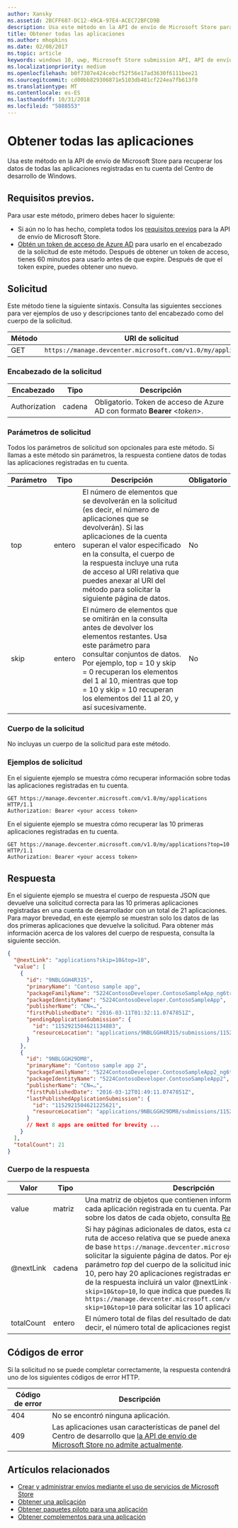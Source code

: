 ```yaml
---
author: Xansky
ms.assetid: 2BCFF687-DC12-49CA-97E4-ACEC72BFCD9B
description: Usa este método en la API de envío de Microsoft Store para recuperar información sobre todas las aplicaciones registradas en tu cuenta del Centro de desarrollo de Windows.
title: Obtener todas las aplicaciones
ms.author: mhopkins
ms.date: 02/08/2017
ms.topic: article
keywords: windows 10, uwp, Microsoft Store submission API, API de envío de Microsoft Store, apps, aplicaciones
ms.localizationpriority: medium
ms.openlocfilehash: b0f7307e424cebcf52f56e17ad3630f6111bee21
ms.sourcegitcommit: cd00bb829306871e5103db481cf224ea7fb613f0
ms.translationtype: MT
ms.contentlocale: es-ES
ms.lasthandoff: 10/31/2018
ms.locfileid: "5888553"
---
```

# <a name="get-all-apps"></a>Obtener todas las aplicaciones


Usa este método en la API de envío de Microsoft Store para recuperar los datos de todas las aplicaciones registradas en tu cuenta del Centro de desarrollo de Windows.

## <a name="prerequisites"></a>Requisitos previos.

Para usar este método, primero debes hacer lo siguiente:

* Si aún no lo has hecho, completa todos los [requisitos previos](create-and-manage-submissions-using-windows-store-services.md#prerequisites) para la API de envío de Microsoft Store.
* [Obtén un token de acceso de Azure AD](create-and-manage-submissions-using-windows-store-services.md#obtain-an-azure-ad-access-token) para usarlo en el encabezado de la solicitud de este método. Después de obtener un token de acceso, tienes 60 minutos para usarlo antes de que expire. Después de que el token expire, puedes obtener uno nuevo.

## <a name="request"></a>Solicitud

Este método tiene la siguiente sintaxis. Consulta las siguientes secciones para ver ejemplos de uso y descripciones tanto del encabezado como del cuerpo de la solicitud.

| Método | URI de solicitud                                                      |
|--------|------------------------------------------------------------------|
| GET    | ```https://manage.devcenter.microsoft.com/v1.0/my/applications``` |


### <a name="request-header"></a>Encabezado de la solicitud

| Encabezado        | Tipo   | Descripción                                                                 |
|---------------|--------|-----------------------------------------------------------------------------|
| Authorization | cadena | Obligatorio. Token de acceso de Azure AD con formato **Bearer** &lt;*token*&gt;. |


### <a name="request-parameters"></a>Parámetros de solicitud

Todos los parámetros de solicitud son opcionales para este método. Si llamas a este método sin parámetros, la respuesta contiene datos de todas las aplicaciones registradas en tu cuenta.

|  Parámetro  |  Tipo  |  Descripción  |  Obligatorio  |
|------|------|------|------|
|  top  |  entero  |  El número de elementos que se devolverán en la solicitud (es decir, el número de aplicaciones que se devolverán). Si las aplicaciones de la cuenta superan el valor especificado en la consulta, el cuerpo de la respuesta incluye una ruta de acceso al URI relativa que puedes anexar al URI del método para solicitar la siguiente página de datos.  |  No  |
|  skip  |  entero  |  El número de elementos que se omitirán en la consulta antes de devolver los elementos restantes. Usa este parámetro para consultar conjuntos de datos. Por ejemplo, top = 10 y skip = 0 recuperan los elementos del 1 al 10, mientras que top = 10 y skip = 10 recuperan los elementos del 11 al 20, y así sucesivamente.  |  No  |


### <a name="request-body"></a>Cuerpo de la solicitud

No incluyas un cuerpo de la solicitud para este método.

### <a name="request-examples"></a>Ejemplos de solicitud

En el siguiente ejemplo se muestra cómo recuperar información sobre todas las aplicaciones registradas en tu cuenta.

```
GET https://manage.devcenter.microsoft.com/v1.0/my/applications HTTP/1.1
Authorization: Bearer <your access token>
```

En el siguiente ejemplo se muestra cómo recuperar las 10 primeras aplicaciones registradas en tu cuenta.

```
GET https://manage.devcenter.microsoft.com/v1.0/my/applications?top=10 HTTP/1.1
Authorization: Bearer <your access token>
```

## <a name="response"></a>Respuesta

En el siguiente ejemplo se muestra el cuerpo de respuesta JSON que devuelve una solicitud correcta para las 10 primeras aplicaciones registradas en una cuenta de desarrollador con un total de 21 aplicaciones. Para mayor brevedad, en este ejemplo se muestran solo los datos de las dos primeras aplicaciones que devuelve la solicitud. Para obtener más información acerca de los valores del cuerpo de respuesta, consulta la siguiente sección.

```json
{
  "@nextLink": "applications?skip=10&top=10",
  "value": [
    {
      "id": "9NBLGGH4R315",
      "primaryName": "Contoso sample app",
      "packageFamilyName": "5224ContosoDeveloper.ContosoSampleApp_ng6try80pwt52",
      "packageIdentityName": "5224ContosoDeveloper.ContosoSampleApp",
      "publisherName": "CN=…",
      "firstPublishedDate": "2016-03-11T01:32:11.0747851Z",
      "pendingApplicationSubmission": {
        "id": "1152921504621134883",
        "resourceLocation": "applications/9NBLGGH4R315/submissions/1152921504621134883"
      }
    },
    {
      "id": "9NBLGGH29DM8",
      "primaryName": "Contoso sample app 2",
      "packageFamilyName": "5224ContosoDeveloper.ContosoSampleApp2_ng6try80pwt52",
      "packageIdentityName": "5224ContosoDeveloper.ContosoSampleApp2",
      "publisherName": "CN=…",
      "firstPublishedDate": "2016-03-12T01:49:11.0747851Z",
      "lastPublishedApplicationSubmission": {
        "id": "1152921504621225621",
        "resourceLocation": "applications/9NBLGGH29DM8/submissions/1152921504621225621"
      }
      // Next 8 apps are omitted for brevity ...
    }
  ],
  "totalCount": 21
}
```

### <a name="response-body"></a>Cuerpo de la respuesta

| Valor      | Tipo   | Descripción                                                                                                                                                                                                                                                                         |
|------------|--------|----------------------------------------------------------------------------------------------------------------------------------------------------------------------------------------------------------------------------------------------------------------------------------------|
| value      | matriz  | Una matriz de objetos que contienen información acerca de cada aplicación registrada en tu cuenta. Para más información sobre los datos de cada objeto, consulta [Recurso de aplicación](get-app-data.md#application_object).                                                                                                                           |
| @nextLink  | cadena | Si hay páginas adicionales de datos, esta cadena contiene una ruta de acceso relativa que se puede anexar al URI de la solicitud de base ```https://manage.devcenter.microsoft.com/v1.0/my/``` para solicitar la siguiente página de datos. Por ejemplo, si el parámetro *top* del cuerpo de la solicitud inicial se establece en 10, pero hay 20 aplicaciones registradas en la cuenta, el cuerpo de la respuesta incluirá un valor @nextLink de ```applications?skip=10&top=10```, lo que indica que puedes llamar a ```https://manage.devcenter.microsoft.com/v1.0/my/applications?skip=10&top=10``` para solicitar las 10 aplicaciones siguientes. |
| totalCount | entero    | El número total de filas del resultado de datos de la consulta (es decir, el número total de aplicaciones registradas en tu cuenta).                                                |


## <a name="error-codes"></a>Códigos de error

Si la solicitud no se puede completar correctamente, la respuesta contendrá uno de los siguientes códigos de error HTTP.

| Código de error |  Descripción   |
|--------|------------------|
| 404  | No se encontró ninguna aplicación. |
| 409  | Las aplicaciones usan características de panel del Centro de desarrollo que [la API de envío de Microsoft Store no admite actualmente](create-and-manage-submissions-using-windows-store-services.md#not_supported).  |


## <a name="related-topics"></a>Artículos relacionados

* [Crear y administrar envíos mediante el uso de servicios de Microsoft Store](create-and-manage-submissions-using-windows-store-services.md)
* [Obtener una aplicación](get-an-app.md)
* [Obtener paquetes piloto para una aplicación](get-flights-for-an-app.md)
* [Obtener complementos para una aplicación](get-add-ons-for-an-app.md)
